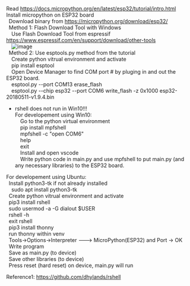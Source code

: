 Read https://docs.micropython.org/en/latest/esp32/tutorial/intro.html  
Install micropython on ESP32 board  
  &ensp;Download binary from https://micropython.org/download/esp32/  
  &ensp;Method 1: Flash Download Tool with Windows  
  &ensp;&ensp;Use Flash Download Tool from espressif https://www.espressif.com/en/support/download/other-tools  
  &ensp;&ensp;![image](https://github.com/mryokai/esp32-micropython-installation/assets/136013177/eeda586c-f026-47a2-a0fb-729715f728be)  
  &ensp;Method 2: Use esptools.py method from the tutorial  
  &ensp;&ensp;Create python vitrual environment and activate  
  &ensp;&ensp;pip install esptool  
  &ensp;&ensp;Open Device Manager to find COM port # by pluging in and out the ESP32 board.  
  &ensp;&ensp;esptool.py --port COM13 erase_flash  
  &ensp;&ensp;esptool.py --chip esp32 --port COM6 write_flash -z 0x1000 esp32-20180511-v1.9.4.bin  
  
* rshell does not run in Win10!!!  
For developement using Win10:  
  &ensp;&ensp;Go to the python virtual environment  
  &ensp;&ensp;pip install mpfshell  
  &ensp;&ensp;mpfshell -c "open COM6"  
  &ensp;&ensp;help  
  &ensp;&ensp;exit  
  &ensp;&ensp;Install and open vscode  
  &ensp;&ensp;Write python code in main.py and use mpfshell to put main.py (and any necessary libraries) to the ESP32 board.  

  
For developement using Ubuntu:  
  &ensp;Install python3-tk if not already installed  
  &ensp;&ensp;sudo apt install python3-tk  
  &ensp;Create python vitrual environment and activate   
  &ensp;pip3 install rshell  
  &ensp;sudo usermod -a -G dialout $USER  
  &ensp;rshell -h  
  &ensp;exit rshell  
  &ensp;pip3 install thonny  
  &ensp;run thonny within venv  
  &ensp;Tools->Options->Interpreter ---> MicroPython(ESP32) and Port -> OK  
  &ensp;Write program  
  &ensp;Save as main.py (to device)  
  &ensp;Save other libraries (to device)  
  &ensp;Press reset (hard reset) on device, main.py will run  
  
  
Reference1: https://github.com/dhylands/rshell  


